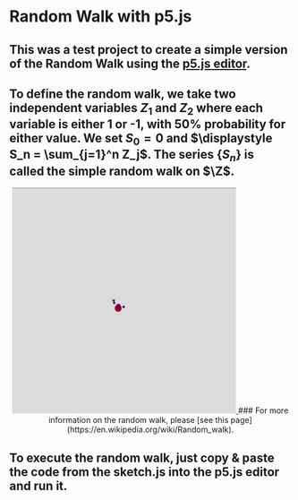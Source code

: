 # Random Walk with p5.js

## This was a test project to create a simple version of the Random Walk using the [p5.js editor](https://editor.p5js.org/).
## To define the random walk, we take two independent variables $Z_1$ and $Z_2$ where each variable is either 1 or -1, with 50% probability for either value. We set $S_0 = 0$ and $\displaystyle S_n = \sum_{j=1}^n Z_j$. The series $\{S_n\}$ is called the simple random walk on $\Z$.
<p align="center">
  <a href="https://github.com/aluizgc/random-walk-p5js">
    <img src="rndwlk.gif" width="400">
  </a>
### For more information on the random walk, please [see this page](https://en.wikipedia.org/wiki/Random_walk).

## To execute the random walk, just copy & paste the code from the sketch.js into the p5.js editor and run it.
